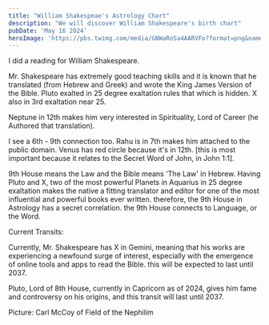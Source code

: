 ```yaml
---
title: "William Shakespeae's Astrology Chart"
description: "We will discover William Shakespeare's birth chart"
pubDate: 'May 16 2024'
heroImage: 'https://pbs.twimg.com/media/GNWaRoSa4AARVFo?format=png&name=900x900'
---
```


I did a reading for William Shakespeare.

Mr. Shakespeare has extremely good teaching skills and it is known that he translated (from Hebrew and Greek) and wrote the King James Version of the Bible. Pluto exalted in 25 degree exaltation rules that which is hidden. X also in 3rd exaltation near 25.

Neptune in 12th makes him very interested in Spirituality, Lord of Career (he Authored that translation).

I see a 6th - 9th connection too. Rahu is in 7th makes him attached to the public domain. Venus has red circle because it's in 12th. [this is most important because it relates to the Secret Word of John, in John 1:1].

9th House means the Law and the Bible means 'The Law' in Hebrew. Having Pluto and X, two of the most powerful Planets in Aquarius in 25 degree exaltation makes the native a fitting translator and editor for one of the most influential and powerful books ever written.  therefore, the 9th House in Astrology has a secret correlation. the 9th House connects to Language, or the Word.

Current Transits:

Currently, Mr. Shakespeare has X in Gemini, meaning that his works are experiencing a newfound surge of interest, especially with the emergence of online tools and apps to read the Bible. this will be expected to last until 2037.

Pluto, Lord of 8th House, currently in Capricorn as of 2024, gives him fame and controversy on his origins, and this transit will last until 2037.

Picture: Carl McCoy of Field of the Nephilim
